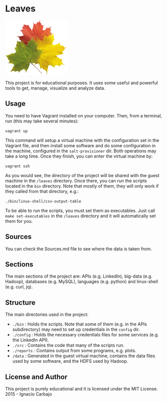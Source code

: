 # Leaves

[![Leaves Logo](/misc/logo.png)](https://github.com/igncp/leaves)

This project is for educational purposes. It uses some useful and powerful tools to get, manage, visualize and analyze data.

## Usage

You need to have Vagrant installed on your computer. Then, from a terminal, run (this may take several minutes):

`vagrant up`

This command will setup a virtual machine with the configuration set in the Vagrant file, and then install some software and do some configuration in the machine, configured in the `salt-provisioner` dir. Both operations may take a long time. Once they finish, you can enter the virtual machine by:

`vagrant ssh`

As you would see, the directory of the project will be shared with the guest machine in the `/leaves` directory. Once there, you can run the scripts located in the `bin` directory. Note that mostly of them, they will only work if they called from that directory, e.g.:

`./bin/linux-shell/csv-output-table`

To be able to run the scripts, you must set them as executables. Just call `make set-executables` in the `/leaves` directory and it will automatically set them for you.


## Sources
You can check the Sources.md file to see where the data is taken from.


## Sections
The main sections of the project are: APIs (e.g. LinkedIn), big-data (e.g. Hadoop), databases (e.g. MySQL), languages (e.g. python) and linux-shell (e.g. curl, jq).


## Structure
The main directories used in the project:
- `./bin` : Holds the scripts. Note that some of them (e.g. in the APIs subdirectory) may need to set up credentials in the `config` dir.
- `./config` : Holds the necessary credentials files for some services (e.g. the LinkedIn API).
- `./src` : Contains the code that many of the scripts run.
- `./reports` : Contains output from some programs, e.g. plots.
- `/data` : Generated in the guest virtual machine, contains the data files used by some software, and the HDFS used by Hadoop.

## License and Author
This project is purely educational and it is licensed under the MIT License.
2015 - Ignacio Carbajo